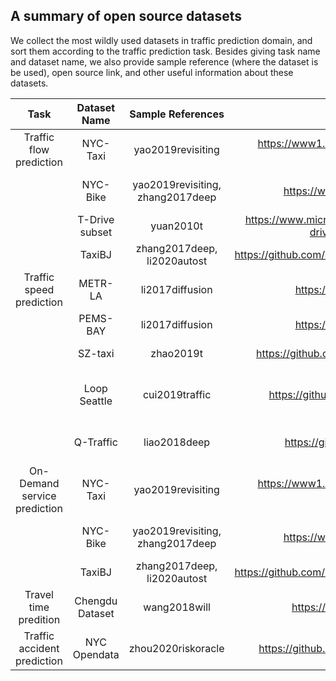 ## A summary of open source datasets

We collect the most wildly used datasets in traffic prediction domain, and sort them according to the traffic prediction task. Besides giving task name and dataset name, we also provide sample reference (where the dataset is be used), open source link, and other useful information about these datasets.

|             Task             |  Dataset Name   |         Sample References         |                             Link                             | Time Interval |      Prediction Window       |               Duration               |                         Description                          |
| :--------------------------: | :-------------: | :------------------------------: | :----------------------------------------------------------: | :-----------: | :--------------------------: | :----------------------------------: | :----------------------------------------------------------: |
|   Traffic flow prediction    |    NYC-Taxi     |        yao2019revisiting         | https://www1.nyc.gov/site/tlc/about/tlc-trip-record-data.page |     30min     |            30min             |    Continually updated since 2009    | including pick-up and drop-off times, pick-up and drop-off locations, and other travel information |
|                              |    NYC-Bike     | yao2019revisiting, zhang2017deep |           https://www.citibikenyc.com/system-data            |     60min     |            60min             | Continually updated since 2013/05/27 | including trip duration, start/end station ID/time, and user features like user type, gender, year of birth |
|                              | T-Drive subset  |            yuan2010t             | https://www.microsoft.com/en-us/research/publication/t-drive-trajectory-data-sample/ |     60min     |        60/120/180min         |           one week in 2011           |    including taxi id, date time, longitude, and latitude     |
|                              |     TaxiBJ      |   zhang2017deep, li2020autost    | https://github.com/TolicWang/DeepST/tree/master/data/TaxiBJ  |     30min     |            30min             |        2013/07/01~2016/04/30         |  including crowd flow, meteorology and holiday information   |
|   Traffic speed prediction   |     METR-LA     |         li2017diffusion          |              https://github.com/liyaguang/DCRNN              |     5min      |        5/15/30/60min         |        2012/03/01~2012/06/30         | collected from loop detectors in the highway of Los Angeles County |
|                              |    PEMS-BAY     |         li2017diffusion          |              https://github.com/liyaguang/DCRNN              |     5min      |         15/30/60min          |        2017/01/01~2017/05/31         |              collected from sensor in Bay Area               |
|                              |     SZ-taxi     |            zhao2019t             |     https://github.com/lehaifeng/T-GCN/tree/master/data      |     15min     |        15/30/45/60min        |        2015/01/01~2015/01/31         | contains roads adjacency matrix and raod traffic speed information |
|                              |  Loop Seattle   |          cui2019traffic          |        https://github.com/zhiyongc/Seattle-Loop-Data         |     5min      |              -               |      over the entirety of 2015       | collected from inductive loop detectors deployed on four connected freeways (I-5, I-405, I-90, and SR-520) in the Greater Seattle |
|                              |    Q-Traffic    |           liao2018deep           |          https://github.com/JingqingZ/BaiduTraffic           |     15min     | 15/30/45/60/75/90/105/120min |        2017/04/01~2017/05/31         | contains three sub-datasets: query sub-dataset, traffic speed sub-dataset and road network sub-dataset |
| On-Demand service prediction |    NYC-Taxi     |        yao2019revisiting         | https://www1.nyc.gov/site/tlc/about/tlc-trip-record-data.page |     30min     |            30min             |    Continually updated since 2009    | including pick-up and drop-off times, pick-up and drop-off locations, and other travel information |
|                              |    NYC-Bike     | yao2019revisiting, zhang2017deep |           https://www.citibikenyc.com/system-data            |     60min     |            60min             | Continually updated since 2013/05/27 | including trip duration, start/end station ID/time, and user features like user type, gender, year of birth |
|                              |     TaxiBJ      |   zhang2017deep, li2020autost    | https://github.com/TolicWang/DeepST/tree/master/data/TaxiBJ  |     30min     |            30min             |        2013/07/01~ 2016/04/30        |  including crowd flow, meteorology and holiday information   |
|    Travel time predition     | Chengdu Dataset |           wang2018will           |              https://github.com/UrbComp/DeepTTE              |       -       |              -               |             August 2014              | consists of taxis trajectories recorded by GPS in Chengdu, China. |
| Traffic accident prediction  |  NYC Opendata   |        zhou2020riskoracle        |       https://github.com/zzyy0929/AAAI2020-RiskOracle        |       -       |           10/30min           | Continually updated since 2014/05/07 | contains crash date,crash time,borough,location,latitude,longitude of motor vehicle collisions in NYC |